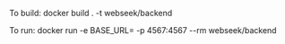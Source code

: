To build:
docker build . -t webseek/backend

To run:
docker run -e BASE_URL=<url> -p 4567:4567 --rm webseek/backend